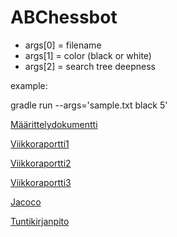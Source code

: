 # ABChessbot

* args[0] = filename
* args[1] = color (black or white)
* args[2] = search tree deepness

example:

gradle run --args='sample.txt black 5'

[Määrittelydokumentti](https://github.com/lahdeero/ABChessbot/blob/master/dokumentaatio/Maarittelydokumentti.md)

[Viikkoraportti1](https://github.com/lahdeero/ABChessbot/blob/master/dokumentaatio/Viikkoraportti1.md)

[Viikkoraportti2](https://github.com/lahdeero/ABChessbot/blob/master/dokumentaatio/Viikkoraportti2.md)

[Viikkoraportti3](https://github.com/lahdeero/ABChessbot/blob/master/dokumentaatio/Viikkoraportti3.md)

[Jacoco](https://github.com/lahdeero/ABChessbot/blob/master/dokumentaatio/jacoco/test/html)

[Tuntikirjanpito](https://github.com/lahdeero/ABChessbot/blob/master/dokumentaatio/Tuntikirjanpito.md)

